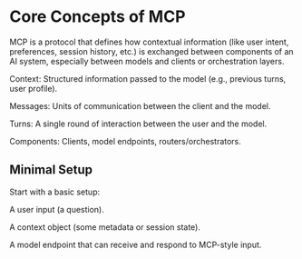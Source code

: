 # Core Concepts of MCP

MCP is a protocol that defines how contextual information (like user intent, preferences, session history, etc.) is exchanged between components of an AI system, especially between models and clients or orchestration layers.


Context: Structured information passed to the model (e.g., previous turns, user profile).

Messages: Units of communication between the client and the model.

Turns: A single round of interaction between the user and the model.

Components: Clients, model endpoints, routers/orchestrators.

## Minimal Setup

Start with a basic setup:

A user input (a question).

A context object (some metadata or session state).

A model endpoint that can receive and respond to MCP-style input.

